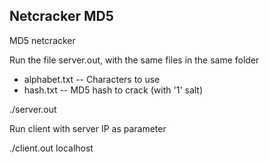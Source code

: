 ## Netcracker MD5
MD5 netcracker

Run the file server.out, with the same files in the same folder
- alphabet.txt
-- Characters to use
- hash.txt
-- MD5 hash to crack (with '$1$' salt)

./server.out

Run client with server IP as parameter

./client.out localhost